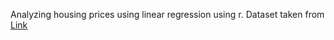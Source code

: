Analyzing housing prices using linear regression using r. Dataset taken from [Link](https://www.kaggle.com/c/house-prices-advanced-regression-techniques/overview)
